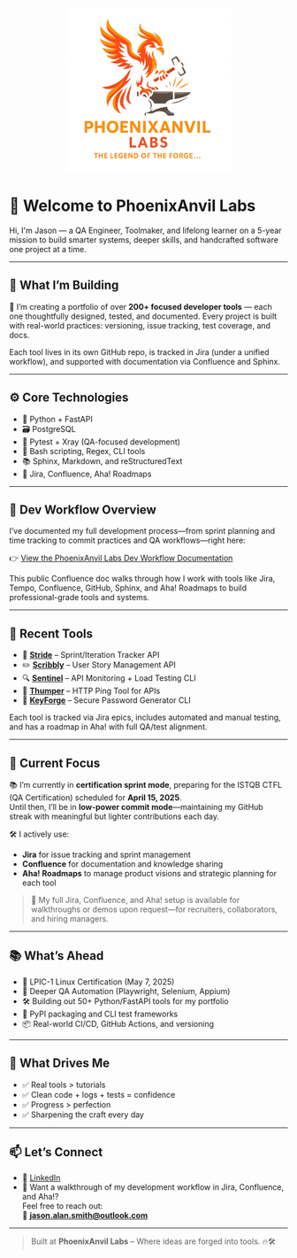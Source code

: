 <p align="center">
  <img src="PhoenixAnvilLabsLogo.png" alt="PhoenixAnvil Labs Logo" width="300">
</p>

# 👋 Welcome to PhoenixAnvil Labs

Hi, I'm Jason — a QA Engineer, Toolmaker, and lifelong learner on a 5-year mission to build smarter systems, deeper skills, and handcrafted software one project at a time.

---

## 🧪 What I’m Building

🎯 I’m creating a portfolio of over **200+ focused developer tools** — each one thoughtfully designed, tested, and documented. Every project is built with real-world practices: versioning, issue tracking, test coverage, and docs.

Each tool lives in its own GitHub repo, is tracked in Jira (under a unified workflow), and supported with documentation via Confluence and Sphinx.

---

## ⚙️ Core Technologies

- 🐍 Python + FastAPI
- 🗃️ PostgreSQL
- 🧪 Pytest + Xray (QA-focused development)
- 🐚 Bash scripting, Regex, CLI tools
- 📚 Sphinx, Markdown, and reStructuredText
- 🧠 Jira, Confluence, Aha! Roadmaps

---

## 🔧 Dev Workflow Overview

I’ve documented my full development process—from sprint planning and time tracking to commit practices and QA workflows—right here:

👉 [View the PhoenixAnvil Labs Dev Workflow Documentation](https://jasonasmith.atlassian.net/wiki/external/ODRmNmVkMTMyYjk0NGU3ODkzYmI0ODhiZmExNTBkZDM)

This public Confluence doc walks through how I work with tools like Jira, Tempo, Confluence, GitHub, Sphinx, and Aha! Roadmaps to build professional-grade tools and systems.

---

## 🧰 Recent Tools

- 🔧 [**Stride**](https://github.com/PhoenixAnvil/stride) – Sprint/Iteration Tracker API  
- ✏️ [**Scribbly**](https://github.com/PhoenixAnvil/scribbly) – User Story Management API  
- 🔍 [**Sentinel**](https://github.com/PhoenixAnvil/sentinel) – API Monitoring + Load Testing CLI  
- 🧵 [**Thumper**](https://github.com/PhoenixAnvil/thumper) – HTTP Ping Tool for APIs  
- 🔐 [**KeyForge**](https://github.com/PhoenixAnvil/keyforge) – Secure Password Generator CLI

Each tool is tracked via Jira epics, includes automated and manual testing, and has a roadmap in Aha! with full QA/test alignment.

---

## 🎯 Current Focus

📚 I’m currently in **certification sprint mode**, preparing for the ISTQB CTFL (QA Certification) scheduled for **April 15, 2025**.  
Until then, I’ll be in **low-power commit mode**—maintaining my GitHub streak with meaningful but lighter contributions each day.

🛠️ I actively use:
- **Jira** for issue tracking and sprint management
- **Confluence** for documentation and knowledge sharing
- **Aha! Roadmaps** to manage product visions and strategic planning for each tool

> 🚀 My full Jira, Confluence, and Aha! setup is available for walkthroughs or demos upon request—for recruiters, collaborators, and hiring managers.

---

## 📚 What’s Ahead

- 🐧 LPIC-1 Linux Certification (May 7, 2025)
- 🧪 Deeper QA Automation (Playwright, Selenium, Appium)
- 🛠️ Building out 50+ Python/FastAPI tools for my portfolio
- 🚀 PyPI packaging and CLI test frameworks
- 📦 Real-world CI/CD, GitHub Actions, and versioning

---

## 🧠 What Drives Me

- ✅ Real tools > tutorials  
- ✅ Clean code + logs + tests = confidence  
- ✅ Progress > perfection  
- ✅ Sharpening the craft every day

---

## 📫 Let’s Connect

- 🔗 [LinkedIn](https://www.linkedin.com/in/jason-alan-smith)
- 💬 Want a walkthrough of my development workflow in Jira, Confluence, and Aha!?  
  Feel free to reach out:  
  📧 **jason.alan.smith@outlook.com**

---

> Built at **PhoenixAnvil Labs** – Where ideas are forged into tools. 🔥🛠️
